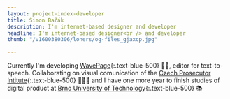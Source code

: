 ```yaml
---
layout: project-index-developer
title: Šimon Bařák
description: I'm internet-based designer and developer
headline: I'm internet-based designer<br /> and developer
thumb: "/v1600380306/loners/og-files_gjaxcp.jpg"

---
```

Currently I'm developing [WavePage](https://wavepage.app/){:.text-blue-500} 👋🏼, editor for text-to-speech. Collaborating on visual comunication of the [Czech Prosecutor Intitute](https://www.behance.net/gallery/96467527/Czech-Prosecutor-Institute/){:.text-blue-500} 👨🏽‍💼 and I have one more year to finish studies of digital product at [Brno University of Technology](https://www.vutbr.cz/en/){:.text-blue-500} 📚